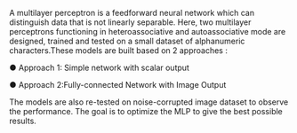 A multilayer perceptron is a feedforward neural network which can distinguish data that is not linearly separable. Here, two multilayer perceptrons functioning in heteroassociative and autoassociative mode are designed, trained and tested on a small dataset of alphanumeric characters.These models are built based on 2 approaches :

●	 Approach 1: Simple network with scalar output 

●	Approach 2:Fully-connected Network with Image Output


The models are also re-tested on noise-corrupted image dataset to observe the performance.
The goal is to optimize the MLP to give the best possible results.
